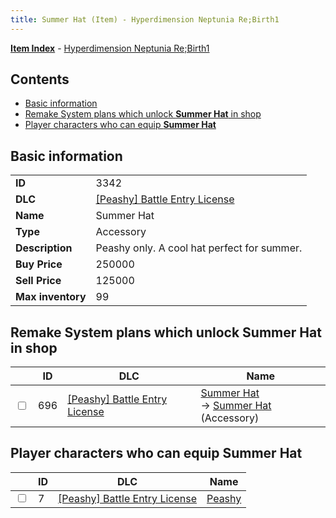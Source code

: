 ```yaml
---
title: Summer Hat (Item) - Hyperdimension Neptunia Re;Birth1
---
```


[**Item Index**](/neptunia/rb1/item/index.html) - [Hyperdimension Neptunia Re;Birth1](/neptunia/rb1)

## Contents

- [Basic information](#basic-information)
- [Remake System plans which unlock **Summer Hat** in shop](#remake-system-plans-which-unlock-summer-hat-in-shop)
- [Player characters who can equip **Summer Hat**](#player-characters-who-can-equip-summer-hat)

## Basic information

|   |   |
| -- | -- |
| **ID** | 3342 |
| **DLC** | [[Peashy] Battle Entry License](/neptunia/rb1/dlc/8-peashy.html) |
| **Name** | Summer Hat |
| **Type** | Accessory |
| **Description** | Peashy only. A cool hat perfect for summer. |
| **Buy Price** | 250000 |
| **Sell Price** | 125000 |
| **Max inventory** | 99 |


## Remake System plans which unlock **Summer Hat** in shop

|    | ID | DLC | Name |
| -- | -- | --- | ---- |
| <input type="checkbox" id="rb1-remake-8-696" class="trackbox" /> | 696 | [[Peashy] Battle Entry License](/neptunia/rb1/dlc/8-peashy.html) | [Summer Hat](/neptunia/rb1/remake/8-696-summer-hat.html)<br /> → [Summer Hat](/neptunia/rb1/item/8-3342-summer-hat.html) (Accessory) |


## Player characters who can equip **Summer Hat**

|    | ID | DLC | Name |
| -- | -- | --- | ---- |
| <input type="checkbox" id="rb1-player-8-7" class="trackbox" /> | 7 | [[Peashy] Battle Entry License](/neptunia/rb1/dlc/8-peashy.html) | [Peashy](/neptunia/rb1/player/8-7-peashy.html) |
